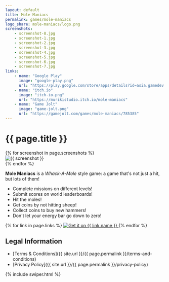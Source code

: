 ```yaml
---
layout: default
title: Mole Maniacs
permalink: games/mole-maniacs
logo_share: mole-maniacs/logo.png
screenshots:
    - screenshot-8.jpg
    - screenshot-1.jpg
    - screenshot-2.jpg
    - screenshot-3.jpg
    - screenshot-4.jpg
    - screenshot-5.jpg
    - screenshot-6.jpg
    - screenshot-7.jpg
links:
    - name: "Google Play"
      image: "google-play.png"
      url: "https://play.google.com/store/apps/details?id=asia.gamedev.slimes.boompuzzle"
    - name: "itch.io"
      image: "itch-io.png"
      url: "https://murikistudio.itch.io/mole-maniacs"
    - name: "Game Jolt"
      image: "game-jolt.png"
      url: "https://gamejolt.com/games/mole-maniacs/785385"
---
```


# {{ page.title }}

<div class="swiper my-5" style="max-width: 960px;">
    <div class="swiper-wrapper">
        {% for screenshot in page.screenshots %}
        <div class="swiper-slide">
            <div class="card rounded-5 text-decoration-none d-flex flex-column overflow-hidden">
                <img src="/assets/img/mole-maniacs/{{ screenshot }}" alt="{{ screenshot }}">
            </div>
        </div>
        {% endfor %}
    </div>
    <div class="swiper-pagination"></div>
    <div class="swiper-button-prev"></div>
    <div class="swiper-button-next"></div>
</div>

**Mole Maniacs** is a *Whack-A-Mole* style game: a game that's not just a hit, but lots of them!

- Complete missions on different levels!
- Submit scores on world leaderboards!
- Hit the moles!
- Get coins by not hitting sheep!
- Collect coins to buy new hammers!
- Don't let your energy bar go down to zero!

<div class="w-100 my-5 d-flex justify-content-center row-or-column align-items-center">
    {% for link in page.links %}
        <a class="m-2 hover" target="_blank" href="{{ link.url }}">
            <img src="/assets/img/get-{{ link.image }}" alt="Get it on {{ link.name }}" style="max-width: 250px">
        </a>
    {% endfor %}
</div>

## Legal Information

- [Terms & Conditions]({{ site.url }}/{{ page.permalink }}/terms-and-conditions)
- [Privacy Policy]({{ site.url }}/{{ page.permalink }}/privacy-policy)

{% include swiper.html %}

<style>
.row-or-column {
    flex-direction: row;
}

@media only screen and (max-width: 860px) {
    .row-or-column {
        flex-direction: column;
    }
}
</style>
